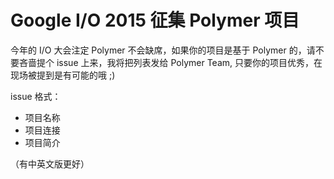 Google I/O 2015 征集 Polymer 项目
===============================
今年的 I/O 大会注定 Polymer 不会缺席，如果你的项目是基于 Polymer 的，请不要吝啬提个 issue 上来，我将把列表发给 Polymer Team,
只要你的项目优秀，在现场被提到是有可能的哦 ;)

issue 格式：
- 项目名称
- 项目连接
- 项目简介

（有中英文版更好）
